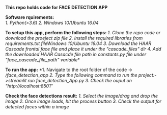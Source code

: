 **This repo holds code for FACE DETECTION APP**

**Software rquirements:**  
*1. Python(>3.6)
2. Windows 10/Ubuntu 16.04*
   

**To setup this app, perform the following steps:**
*1. Clone the repo code or download the proeject zip file
2. Install the required libraries from requirements.txt fileWindows 10/Ubuntu 16.04
3. Download the HAAR Cascade frontal face file and place it under the "cascade_files" dir
4. Add the downloaded HAAR Casacde file path in constants.py file under "face_cascade_file_path" variable**


**To run the app:**
*1. Navigate to the root folder of the code -> */face_detection_app
2. Type the following command to run the project:->streamlit run face_detection_App.py
3. Check the ouput on "http://localhost:8501"*
    

**Check the face detections result:**
*1. Select the image/drag and drop the image
2. Once image loads, hit the process button
3. Check the output for detected faces within a image*
